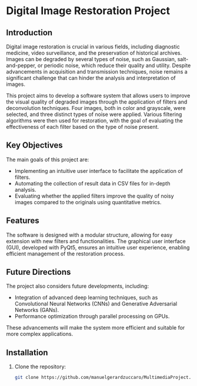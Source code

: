 # Digital Image Restoration Project

## Introduction

Digital image restoration is crucial in various fields, including diagnostic medicine, video surveillance, and the preservation of historical archives. Images can be degraded by several types of noise, such as Gaussian, salt-and-pepper, or periodic noise, which reduce their quality and utility. Despite advancements in acquisition and transmission techniques, noise remains a significant challenge that can hinder the analysis and interpretation of images.

This project aims to develop a software system that allows users to improve the visual quality of degraded images through the application of filters and deconvolution techniques. Four images, both in color and grayscale, were selected, and three distinct types of noise were applied. Various filtering algorithms were then used for restoration, with the goal of evaluating the effectiveness of each filter based on the type of noise present.

## Key Objectives

The main goals of this project are:

- Implementing an intuitive user interface to facilitate the application of filters.
- Automating the collection of result data in CSV files for in-depth analysis.
- Evaluating whether the applied filters improve the quality of noisy images compared to the originals using quantitative metrics.

## Features

The software is designed with a modular structure, allowing for easy extension with new filters and functionalities. The graphical user interface (GUI), developed with PyQt5, ensures an intuitive user experience, enabling efficient management of the restoration process.

## Future Directions

The project also considers future developments, including:

- Integration of advanced deep learning techniques, such as Convolutional Neural Networks (CNNs) and Generative Adversarial Networks (GANs).
- Performance optimization through parallel processing on GPUs.

These advancements will make the system more efficient and suitable for more complex applications.

## Installation

1. Clone the repository:
   ```bash
   git clone https://github.com/manuelgerardzuccaro/MultimediaProject.git
